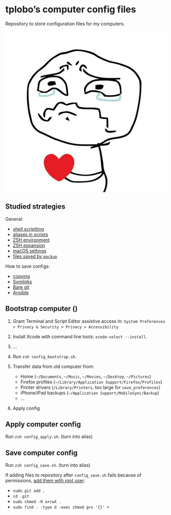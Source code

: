 # tplobo’s computer config files

Repository to store configuration files for my computers.

![Screenshot of my shell prompt](images/sorry.jpg)

## Studied strategies

General:

- [shell scriptting](https://gist.github.com/mrichman/f5c0c6f0c0873392c719265dfd209e12)
- [aliases in scripts](https://unix.stackexchange.com/questions/1496/why-doesnt-my-bash-script-recognize-aliases)
- [ZSH environment](https://apple.stackexchange.com/questions/388622/zsh-zprofile-zshrc-zlogin-what-goes-where)
- [ZSH expansion](https://thevaluable.dev/zsh-expansion-guide-example/)
- [macOS settings](https://github.com/tiiiecherle/osx_install_config)
- [files saved by `mackup`](https://github.com/lra/mackup)

How to save configs:

- [copying](https://github.com/mathiasbynens/dotfiles)
- [Symlinks](https://www.youtube.com/watch?v=r_MpUP6aKiQ)
- [Bare git](https://www.atlassian.com/git/tutorials/dotfiles)
- [Ansible](https://www.youtube.com/watch?v=hPPIScBt4Gw)

## Bootstrap computer ()

1. Grant Terminal and Script Editor assistive access in:
   `System Preferences > Privacy & Security > Privacy > Accessibility`

2. Install Xcode with command line tools: `xcode-select --install`.

3. ...

4. Run `zsh config_bootstrap.sh`.

5. Transfer data from old computer from:

   - Home (`~/Documents`, `~/Music`, `~/Movies`, `~/Desktop`, `~/Pictures`)
   - Firefox profiles (`~/Library/Application Support/Firefox/Profiles`)
   - Printer drivers (`/Library/Printers`, too large for `save_preferences`)
   - iPhone/iPad backups (`~/Application Support/MobileSync/Backup`)
   - ...

6. Apply config

## Apply computer config

Run `zsh config_apply.sh`. (turn into alias)

## Save computer config

Run `zsh config_save.sh`. (turn into alias)

If adding files to repository after `config_save.sh` fails because of
permissions, [add them with root user](https://stackoverflow.com/questions/6448242/git-push-error-insufficient-permission-for-adding-an-object-to-repository-datab):

- `sudo git add .`
- `cd .git`
- `sudo chmod -R a+rwX .`
- `sudo find . -type d -exec chmod g+s '{}' +`
